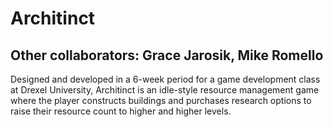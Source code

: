 # Architinct

## Other collaborators: Grace Jarosik, Mike Romello

Designed and developed in a 6-week period for a game development class at Drexel University, Architinct is an idle-style resource management game where the player constructs buildings and purchases research options to raise their resource count to higher and higher levels.
